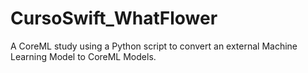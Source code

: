 # CursoSwift_WhatFlower
A CoreML study using a Python script to convert an external Machine Learning Model to CoreML Models.

